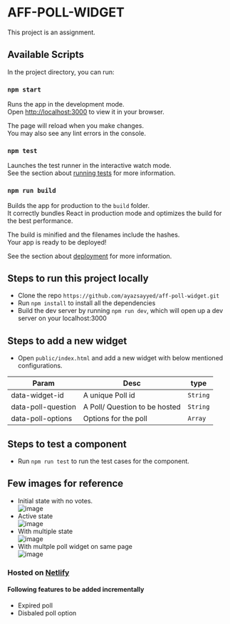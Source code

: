 # AFF-POLL-WIDGET

This project is an assignment.

## Available Scripts

In the project directory, you can run:

### `npm start`

Runs the app in the development mode.\
Open [http://localhost:3000](http://localhost:3000) to view it in your browser.

The page will reload when you make changes.\
You may also see any lint errors in the console.

### `npm test`

Launches the test runner in the interactive watch mode.\
See the section about [running tests](https://facebook.github.io/create-react-app/docs/running-tests) for more information.

### `npm run build`

Builds the app for production to the `build` folder.\
It correctly bundles React in production mode and optimizes the build for the best performance.

The build is minified and the filenames include the hashes.\
Your app is ready to be deployed!

See the section about [deployment](https://facebook.github.io/create-react-app/docs/deployment) for more information.

## Steps to run this project locally
  -  Clone the repo `https://github.com/ayazsayyed/aff-poll-widget.git`
  -  Run `npm install` to install all the dependencies
  -  Build the dev server by running `npm run dev`, which will open up a dev server on your localhost:3000

## Steps to add a new widget 
  - Open `public/index.html` and add a new widget with below mentioned configurations.

| Param              | Desc                          | type     |
| ------------------ | ----------------------------- | -------- |
| data-widget-id     | A unique Poll id              | `String` |
| data-poll-question | A Poll/ Question to be hosted | `String` |
| data-poll-options  | Options for the poll          | `Array`  |

## Steps to test a component
  - Run `npm run test` to run the test cases for the component.

## Few images for reference
  - Initial state with no votes.  
    ![image](https://github.com/ayazsayyed/aff-poll-widget/assets/31244250/a53d674d-75e7-4331-b98a-c60967900ae1)  
  - Active state  
    ![image](https://github.com/ayazsayyed/aff-poll-widget/assets/31244250/9ba4085d-6697-4a9f-8aa0-5ba1ba407f96)  
  - With multiple state  
    ![image](https://github.com/ayazsayyed/aff-poll-widget/assets/31244250/d33a0cdd-9bb5-4460-a276-ed1a1cd029cf)  
  - With multple poll widget on same page  
    ![image](https://github.com/ayazsayyed/aff-poll-widget/assets/31244250/f871a045-b263-437a-8e97-a412e66d14e9)

### Hosted on [Netlify](https://aff-pollwidget.netlify.app/)  
#### Following features to be added incrementally
  - Expired poll
  - Disbaled poll option  
